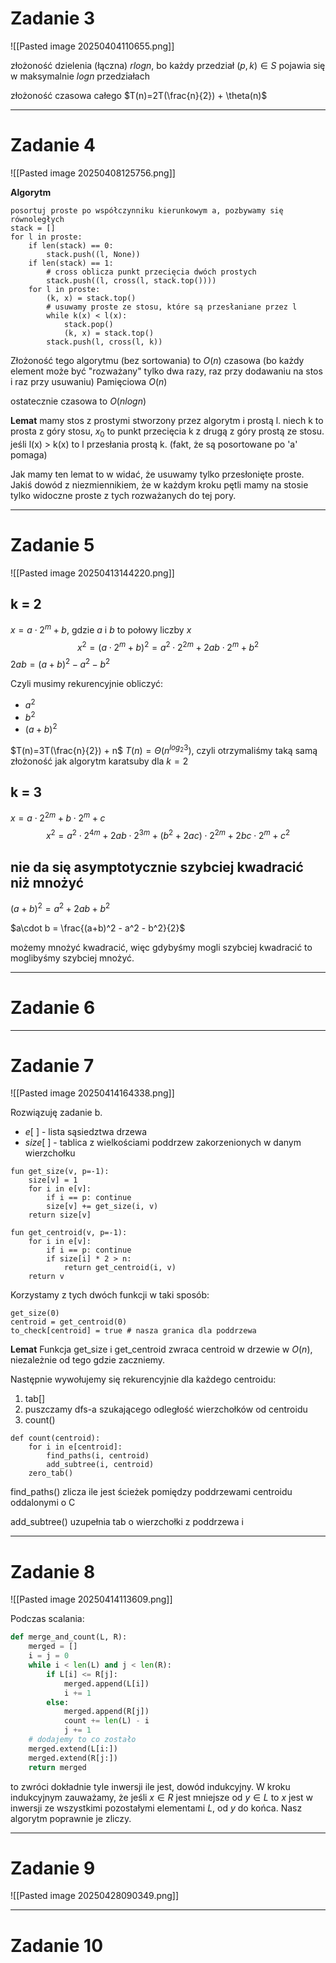 
# Zadanie 3

![[Pasted image 20250404110655.png]]

złożoność dzielenia (łączna) $rlogn$, bo każdy przedział $(p, k)\in S$ pojawia się w maksymalnie $logn$ przedziałach

złożoność czasowa całego 
$T(n)=2T(\frac{n}{2}) + \theta(n)$


---

# Zadanie 4
![[Pasted image 20250408125756.png]]

**Algorytm**
```
posortuj proste po współczynniku kierunkowym a, pozbywamy się równoległych
stack = [] 
for l in proste:
	if len(stack) == 0:
		stack.push((l, None))
	if len(stack) == 1:
		# cross oblicza punkt przecięcia dwóch prostych
		stack.push((l, cross(l, stack.top())))
	for l in proste:
		(k, x) = stack.top()
		# usuwamy proste ze stosu, które są przesłaniane przez l
		while k(x) < l(x): 
			stack.pop()
			(k, x) = stack.top()
		stack.push(l, cross(l, k))
```
Złożoność tego algorytmu (bez sortowania) to $O(n)$ czasowa (bo każdy element może być "rozważany" tylko dwa razy, raz przy dodawaniu na stos i raz przy usuwaniu)
Pamięciowa $O(n)$

ostatecznie czasowa to $O(nlogn)$ 

**Lemat**
mamy stos z prostymi stworzony przez algorytm i prostą l.
niech k to prosta z góry stosu, $x_0$ to punkt przecięcia k z drugą z góry prostą ze stosu.
jeśli l(x) > k(x) to l przesłania prostą k. 
(fakt, że są posortowane po 'a' pomaga)

Jak mamy ten lemat to w widać, że usuwamy tylko przesłonięte proste.
Jakiś dowód z niezmiennikiem, że w każdym kroku pętli mamy na stosie tylko widoczne proste z tych rozważanych do tej pory.

---
# Zadanie 5

![[Pasted image 20250413144220.png]]

## k = 2

$x = a \cdot 2^m + b$, gdzie $a$ i $b$ to połowy liczby $x$
$$x^2=(a\cdot 2^m+b)^2=a^2\cdot2^{2m}+2ab\cdot2^m+b^2$$
$2ab = (a + b)^2 - a^2 - b^2$

Czyli musimy rekurencyjnie obliczyć:
- $a^2$
- $b^2$
- $(a+b)^2$

$T(n)=3T(\frac{n}{2}) + n$
$T(n)=\Theta(n^{log_{2}3})$, czyli otrzymaliśmy taką samą złożoność jak algorytm karatsuby dla $k=2$

## k = 3

$x= a \cdot 2^{2m} + b \cdot 2^m + c$
$$x^2 = a^2\cdot2^{4m} + 2ab\cdot2^{3m}+(b^2+2ac)\cdot2^{2m} + 2bc\cdot2^m+c^2$$

## nie da się asymptotycznie szybciej kwadracić niż mnożyć

$(a+b)^2 = a^2 + 2ab + b^2$

$a\cdot b = \frac{(a+b)^2 - a^2 - b^2}{2}$ 

możemy mnożyć kwadracić, więc gdybyśmy mogli szybciej kwadracić to moglibyśmy szybciej mnożyć.


---

# Zadanie 6

---
# Zadanie 7

![[Pasted image 20250414164338.png]]

Rozwiązuję zadanie b.

- $e[\:]$ - lista sąsiedztwa drzewa
- $size[\:]$ - tablica z wielkościami poddrzew zakorzenionych w danym wierzchołku

```
fun get_size(v, p=-1):
	size[v] = 1
	for i in e[v]:
		if i == p: continue
		size[v] += get_size(i, v)
	return size[v]
```

```
fun get_centroid(v, p=-1):
	for i in e[v]:
		if i == p: continue
		if size[i] * 2 > n:
			return get_centroid(i, v)
	return v
```

Korzystamy z tych dwóch funkcji w taki sposób:
```
get_size(0)
centroid = get_centroid(0)
to_check[centroid] = true # nasza granica dla poddrzewa
```

**Lemat**
Funkcja get_size i get_centroid zwraca centroid w drzewie w $O(n)$, niezależnie od tego gdzie zaczniemy.

Następnie wywołujemy się rekurencyjnie dla każdego centroidu:
1) tab[]
2) puszczamy dfs-a szukającego odległość wierzchołków od centroidu
3) count()

```
def count(centroid):
	for i in e[centroid]:
		find_paths(i, centroid)
		add_subtree(i, centroid)
	zero_tab()
```

find_paths() zlicza ile jest ścieżek pomiędzy poddrzewami centroidu oddalonymi o C

add_subtree() uzupełnia tab o wierzchołki z poddrzewa i

---

# Zadanie 8

![[Pasted image 20250414113609.png]]

Podczas scalania:
```python
def merge_and_count(L, R):
    merged = []
    i = j = 0
    while i < len(L) and j < len(R):
        if L[i] <= R[j]:
            merged.append(L[i])
            i += 1
        else:
            merged.append(R[j])
            count += len(L) - i
            j += 1
    # dodajemy to co zostało
    merged.extend(L[i:])
    merged.extend(R[j:])
    return merged
```

to zwróci dokładnie tyle inwersji ile jest, dowód indukcyjny.
W kroku indukcyjnym zauważamy, że jeśli $x \in R$ jest mniejsze od $y \in L$ to $x$ jest w inwersji ze wszystkimi pozostałymi elementami $L$, od $y$ do końca.
Nasz algorytm poprawnie je zliczy.

---

# Zadanie 9

![[Pasted image 20250428090349.png]]



---

# Zadanie 10